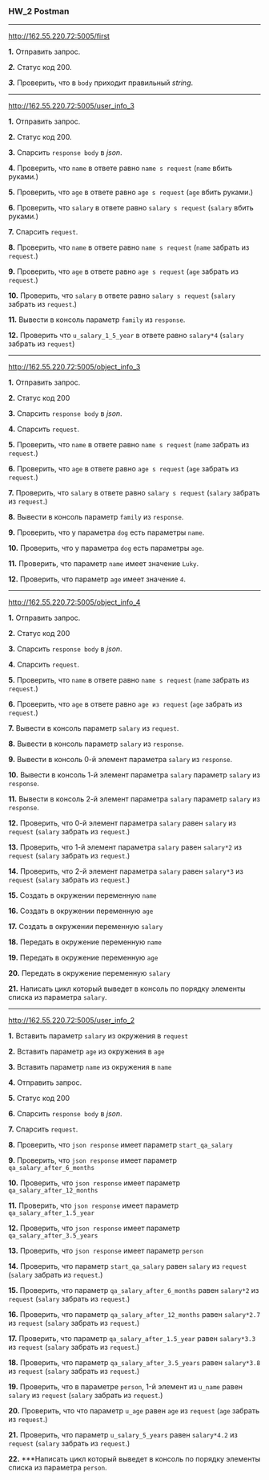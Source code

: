 ### HW_2 Postman

___
http://162.55.220.72:5005/first

**1.** Отправить запрос.

***2.*** Статус код 200.

***3.*** Проверить, что в `body` приходит правильный *string*.
___
http://162.55.220.72:5005/user_info_3

**1.** Отправить запрос.

**2.** Статус код 200.

**3.** Спарсить `response body` в *json*.

**4.** Проверить, что `name` в ответе равно `name s request` (`name` вбить руками.)

**5.** Проверить, что `age` в ответе равно `age s request` (`age` вбить руками.)

**6.** Проверить, что `salary` в ответе равно `salary s request` (`salary` вбить руками.)

**7.** Спарсить `request`.

**8.** Проверить, что `name` в ответе равно `name s request` (`name` забрать из `request`.)

**9.** Проверить, что `age` в ответе равно `age s request` (`age` забрать из `request`.)

**10.** Проверить, что `salary` в ответе равно `salary s request` (`salary` забрать из `request`.)

**11.** Вывести в консоль параметр `family` из `response`.

**12.** Проверить что `u_salary_1_5_year` в ответе равно `salary*4` (`salary` забрать из `request`)
___
http://162.55.220.72:5005/object_info_3

**1.** Отправить запрос.

**2.** Статус код 200

**3.** Спарсить `response body` в *json*.

**4.** Спарсить `request`.

**5.** Проверить, что `name` в ответе равно `name s request` (`name` забрать из `request`.)

**6.** Проверить, что `age` в ответе равно `age s request` (`age` забрать из `request`.)

**7.** Проверить, что `salary` в ответе равно `salary s request` (`salary` забрать из `request`.)

**8.** Вывести в консоль параметр `family` из `response`.

**9.** Проверить, что у параметра `dog` есть параметры `name`.

**10.** Проверить, что у параметра `dog` есть параметры `age`.

**11.** Проверить, что параметр `name` имеет значение `Luky`.

**12.** Проверить, что параметр `age` имеет значение `4`.
___
http://162.55.220.72:5005/object_info_4

**1.** Отправить запрос.

**2.** Статус код 200

**3.** Спарсить `response body` в *json*.

**4.** Спарсить `request`.

**5.** Проверить, что `name` в ответе равно `name s request` (`name` забрать из `request`.)

**6.** Проверить, что `age` в ответе равно `age из request` (`age` забрать из `request`.)

**7.** Вывести в консоль параметр `salary` из `request`.

**8.** Вывести в консоль параметр `salary` из `response`.

**9.** Вывести в консоль 0-й элемент параметра `salary` из `response`.

**10.** Вывести в консоль 1-й элемент параметра `salary` параметр `salary` из `response`.

**11.** Вывести в консоль 2-й элемент параметра `salary` параметр `salary` из `response`.

**12.** Проверить, что 0-й элемент параметра `salary` равен `salary` из `request` (`salary` забрать из `request`.)

**13.** Проверить, что 1-й элемент параметра `salary` равен `salary*2` из `request` (`salary` забрать из `request`.)

**14.** Проверить, что 2-й элемент параметра `salary` равен `salary*3` из `request` (`salary` забрать из `request`.)

**15.** Создать в окружении переменную `name`

**16.** Создать в окружении переменную `age`

**17.** Создать в окружении переменную `salary`

**18.** Передать в окружение переменную `name`

**19.** Передать в окружение переменную `age`

**20.** Передать в окружение переменную `salary`

**21.** Написать цикл который выведет в консоль по порядку элементы списка из параметра `salary`.
___
http://162.55.220.72:5005/user_info_2

**1.** Вставить параметр `salary` из окружения в `request`

**2.** Вставить параметр `age` из окружения в `age`

**3.** Вставить параметр `name` из окружения в `name`

**4.** Отправить запрос.

**5.** Статус код 200

**6.** Спарсить `response body` в *json*.

**7.** Спарсить `request`.

**8.** Проверить, что `json response` имеет параметр `start_qa_salary`

**9.** Проверить, что `json response` имеет параметр `qa_salary_after_6_months`

**10.** Проверить, что `json response` имеет параметр `qa_salary_after_12_months`

**11.** Проверить, что `json response` имеет параметр `qa_salary_after_1.5_year`

**12.** Проверить, что `json response` имеет параметр `qa_salary_after_3.5_years`

**13.** Проверить, что `json response` имеет параметр `person`

**14.** Проверить, что параметр `start_qa_salary` равен `salary` из `request` (`salary` забрать из `request`.)

**15.** Проверить, что параметр `qa_salary_after_6_months` равен `salary*2` из `request` (`salary` забрать из `request`.)

**16.** Проверить, что параметр `qa_salary_after_12_months` равен `salary*2.7` из `request` (`salary` забрать из `request`.)

**17.** Проверить, что параметр `qa_salary_after_1.5_year` равен `salary*3.3` из `request` (`salary` забрать из `request`.)

**18.** Проверить, что параметр `qa_salary_after_3.5_years` равен `salary*3.8` из `request` (`salary` забрать из `request`.)

**19.** Проверить, что в параметре `person`, 1-й элемент из `u_name` равен `salary` из `request` (`salary` забрать из `request`.)

**20.** Проверить, что что параметр `u_age` равен `age` из `request` (`age` забрать из `request`.)

**21.** Проверить, что параметр `u_salary_5_years` равен `salary*4.2` из `request` (`salary` забрать из `request`.)

**22.** ***Написать цикл который выведет в консоль по порядку элементы списка из параметра `person`.
